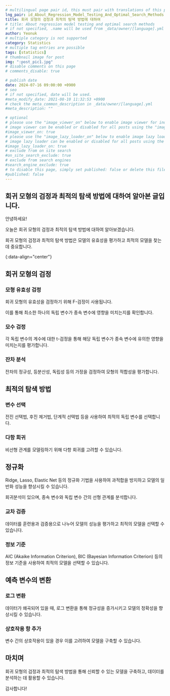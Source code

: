 ```yaml
---
# multilingual page pair id, this must pair with translations of this page. (This name must be unique)
lng_pair: id_About_Regression_Model_Testing_And_Optimal_Search_Methods
title: 회귀 모형의 검정과 최적의 탐색 방법에 대하여
# title: About regression model testing and optimal search methods
# if not specified, .name will be used from _data/owner/[language].yml
author: Yeonuk
# multiple category is not supported
category: Statistics
# multiple tag entries are possible
tags: [statistics]
# thumbnail image for post
img: ":post_pic1.jpg"
# disable comments on this page
# comments_disable: true

# publish date
date: 2024-07-16 09:00:00 +0900
# seo
# if not specified, date will be used.
#meta_modify_date: 2021-08-10 11:32:53 +0900
# check the meta_common_description in _data/owner/[language].yml
#meta_description: ""

# optional
# please use the "image_viewer_on" below to enable image viewer for individual pages or posts (_posts/ or [language]/_posts folders).
# image viewer can be enabled or disabled for all posts using the "image_viewer_posts: true" setting in _data/conf/main.yml.
#image_viewer_on: true
# please use the "image_lazy_loader_on" below to enable image lazy loader for individual pages or posts (_posts/ or [language]/_posts folders).
# image lazy loader can be enabled or disabled for all posts using the "image_lazy_loader_posts: true" setting in _data/conf/main.yml.
#image_lazy_loader_on: true
# exclude from on site search
#on_site_search_exclude: true
# exclude from search engines
#search_engine_exclude: true
# to disable this page, simply set published: false or delete this file
#published: false
---
```


<!-- outline-start -->

## 회귀 모형의 검정과 최적의 탐색 방법에 대하여 알아본 글입니다.

안녕하세요!

오늘은 회귀 모형의 검정과 최적의 탐색 방법에 대하여 알아보겠습니다.

회귀 모형의 검정과 최적의 탐색 방법은 모델의 유효성을 평가하고 최적의 모델을 찾는 데 중요합니다.

{:data-align="center"}

<!-- outline-end -->

## 회귀 모형의 검정

### 모형 유효성 검정

회귀 모형의 유효성을 검정하기 위해 F-검정이 사용됩니다.

이를 통해 최소한 하나의 독립 변수가 종속 변수에 영향을 미치는지를 확인합니다.

### 모수 검정

각 독립 변수의 계수에 대한 t-검정을 통해 해당 독립 변수가 종속 변수에 유의한 영향을 미치는지를 평가합니다.

### 잔차 분석

잔차의 정규성, 등분산성, 독립성 등의 가정을 검정하여 모형의 적합성을 평가합니다.

## 최적의 탐색 방법

### 변수 선택

전진 선택법, 후진 제거법, 단계적 선택법 등을 사용하여 최적의 독립 변수를 선택합니다.

### 다항 회귀

비선형 관계를 모델링하기 위해 다항 회귀를 고려할 수 있습니다.

## 정규화

Ridge, Lasso, Elastic Net 등의 정규화 기법을 사용하여 과적합을 방지하고 모델의 일반화 성능을 향상시킬 수 있습니다.

회귀분석이 있으며, 종속 변수와 독립 변수 간의 선형 관계를 분석합니다.

### 교차 검증

데이터를 훈련용과 검증용으로 나누어 모델의 성능을 평가하고 최적의 모델을 선택할 수 있습니다.

### 정보 기준

AIC (Akaike Information Criterion), BIC (Bayesian Information Criterion) 등의 정보 기준을 사용하여 최적의 모델을 선택할 수 있습니다.

## 예측 변수의 변환

### 로그 변환

데이터가 왜곡되어 있을 때, 로그 변환을 통해 정규성을 증가시키고 모델의 정확성을 향상시킬 수 있습니다.

### 상호작용 항 추가

변수 간의 상호작용이 있을 경우 이를 고려하여 모델을 구축할 수 있습니다.

## 마치며

회귀 모형의 검정과 최적의 탐색 방법을 통해 신뢰할 수 있는 모델을 구축하고, 데이터를 분석하는 데 활용할 수 있습니다.

감사합니다!
